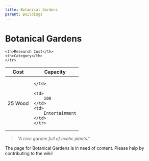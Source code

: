 ```yaml
---
title: Botanical Gardens
parent: Buildings
---
```

# Botanical Gardens

<table>
<thead>
	<tr>
	<th>Cost</th>
	<th>Capacity</th>
	
	<th>Research Cost</th>
	<th>Category</th>
	</tr>
</thead>
<tbody>
	<tr>
	<td>
		25 Wood
	</td>
	<td>
		
	</td>
	
	<td>
		100
	</td>
	<td>
		Entertainment
	</td>
	</tr>
</tbody>
</table>

> *"A nice garden full of exotic plants."*

The page for Botanical Gardens is in need of content. Please help by contributing to the wiki!
